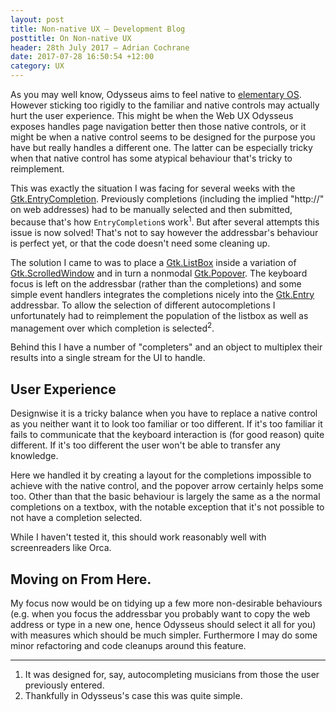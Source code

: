 ```yaml
---
layout: post
title: Non-native UX — Development Blog
posttitle: On Non-native UX
header: 28th July 2017 — Adrian Cochrane
date: 2017-07-28 16:50:54 +12:00
category: UX
---
```


As you may well know, Odysseus aims to feel native to [elementary OS](https://elementary.io/). However sticking too rigidly to the familiar and native controls may actually hurt the user experience. This might be when the Web UX Odysseus exposes handles page navigation better then those native controls, or it might be when a native control seems to be designed for the purpose you have but really handles a different one. The latter can be especially tricky when that native control has some atypical behaviour that's tricky to reimplement.

This was exactly the situation I was facing for several weeks with the [Gtk.EntryCompletion](https://valadoc.org/gtk+-3.0/Gtk.EntryCompletion.html). Previously completions (including the implied "http://" on web addresses) had to be manually selected and then submitted, because that's how `EntryCompletion`s work<sup title="It was designed for, say, autocompleting musicians from those the user previously entered.">1</sup>. But after several attempts this issue is now solved! That's not to say however the addressbar's behaviour is perfect yet, or that the code doesn't need some cleaning up.

The solution I came to was to place a [Gtk.ListBox](https://valadoc.org/gtk+-3.0/Gtk.ListBox.html) inside a variation of [Gtk.ScrolledWindow](https://valadoc.org/gtk+-3.0/Gtk.ScrolledWindow.html) and in turn a nonmodal [Gtk.Popover](https://valadoc.org/gtk+-3.0/Gtk.Popover.html). The keyboard focus is left on the addressbar (rather than the completions) and some simple event handlers integrates the completions nicely into the [Gtk.Entry](https://valadoc.org/gtk+-3.0/Gtk.Entry.html) addressbar. To allow the selection of different autocompletions I unfortunately had to reimplement the population of the listbox as well as management over which completion is selected<sup title="Thankfully in Odysseus's case this was quite simple.">2</sup>.

Behind this I have a number of "completers" and an object to multiplex their results into a single stream for the UI to handle. 

## User Experience

Designwise it is a tricky balance when you have to replace a native control as you neither want it to look too familiar or too different. If it's too familiar it fails to communicate that the keyboard interaction is (for good reason) quite different. If it's too different the user won't be able to transfer any knowledge. 

Here we handled it by creating a layout for the completions impossible to achieve with the native control, and the popover arrow certainly helps some too. Other than that the basic behaviour is largely the same as a the normal completions on a textbox, with the notable exception that it's not possible to not have a completion selected. 

While I haven't tested it, this should work reasonably well with screenreaders like Orca. 

## Moving on From Here.

My focus now would be on tidying up a few more non-desirable behaviours (e.g. when you focus the addressbar you probably want to copy the web address or type in a new one, hence Odysseus should select it all for you) with measures which should be much simpler. Furthermore I may do some minor refactoring and code cleanups around this feature. 

---

1. It was designed for, say, autocompleting musicians from those the user previously entered.
2. Thankfully in Odysseus's case this was quite simple.
